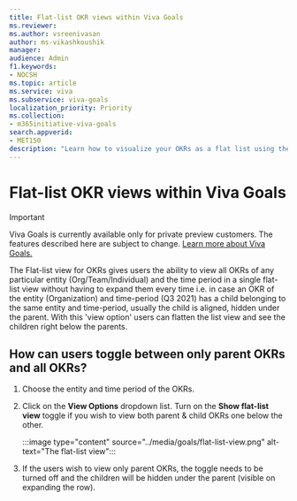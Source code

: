 ```yaml
---
title: Flat-list OKR views within Viva Goals
ms.reviewer: 
ms.author: vsreenivasan
author: ms-vikashkoushik
manager: 
audience: Admin
f1.keywords:
- NOCSH
ms.topic: article
ms.service: viva
ms.subservice: viva-goals
localization_priority: Priority
ms.collection:  
- m365initiative-viva-goals 
search.appverid:
- MET150
description: "Learn how to visualize your OKRs as a flat list using the viewing options in Viva Goals"
---
```


# Flat-list OKR views within Viva Goals

> [!IMPORTANT] 
> Viva Goals is currently available only for private preview customers. The features described here are subject to change. [Learn more about Viva Goals.](https://go.microsoft.com/fwlink/?linkid=2189933)

The Flat-list view for OKRs gives users the ability to view all OKRs of any particular entity (Org/Team/Individual) and the time period in a single flat-list view without having to expand them every time i.e. in case an OKR of the entity (Organization) and time-period  (Q3 2021) has a child belonging to the same entity and time-period, usually the child is aligned, hidden under the parent. With this 'view option' users can flatten the list view and see the children right below the parents.

## How can users toggle between only parent OKRs and all OKRs?

1. Choose the entity and time period of the OKRs.
1. Click on the **View Options** dropdown list. Turn on the **Show flat-list view** toggle if you wish to view both parent & child OKRs one below the other.

   :::image type="content" source="../media/goals/flat-list-view.png" alt-text="The flat-list view":::
1. If the users wish to view only parent OKRs, the toggle needs to be turned off and the children will be hidden under the parent (visible on expanding the row).
